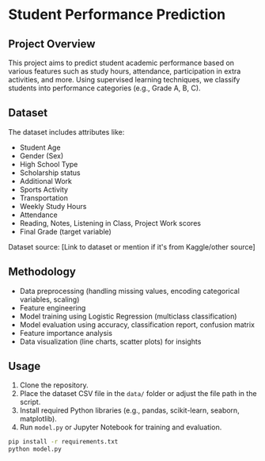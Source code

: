 # Student Performance Prediction

## Project Overview

This project aims to predict student academic performance based on various features such as study hours, attendance, participation in extra activities, and more. Using supervised learning techniques, we classify students into performance categories (e.g., Grade A, B, C).

## Dataset

The dataset includes attributes like:

- Student Age
- Gender (Sex)
- High School Type
- Scholarship status
- Additional Work
- Sports Activity
- Transportation
- Weekly Study Hours
- Attendance
- Reading, Notes, Listening in Class, Project Work scores
- Final Grade (target variable)

Dataset source: [Link to dataset or mention if it's from Kaggle/other source]

## Methodology

- Data preprocessing (handling missing values, encoding categorical variables, scaling)
- Feature engineering
- Model training using Logistic Regression (multiclass classification)
- Model evaluation using accuracy, classification report, confusion matrix
- Feature importance analysis
- Data visualization (line charts, scatter plots) for insights

## Usage

1. Clone the repository.
2. Place the dataset CSV file in the `data/` folder or adjust the file path in the script.
3. Install required Python libraries (e.g., pandas, scikit-learn, seaborn, matplotlib).
4. Run `model.py` or Jupyter Notebook for training and evaluation.

```bash
pip install -r requirements.txt
python model.py
